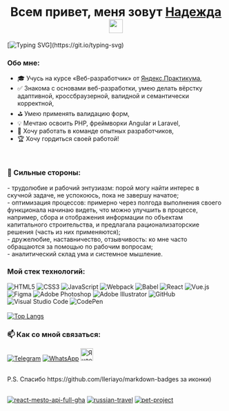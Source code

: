 ### <h1 align="center">Всем привет, меня зовут <a href="https://github.com/hope-208/" target="_blank">Надежда</a> <img src="https://github.com/blackcater/blackcater/raw/main/images/Hi.gif" height="32" wight="100%"/></h1>

[![Typing SVG](https://readme-typing-svg.herokuapp.com?font=Fira+Code&pause=1000&center=true&vCenter=true&width=1000&lines=%D0%9D%D0%B0%D1%87%D0%B8%D0%BD%D0%B0%D1%8E%D1%89%D0%B8%D0%B9+%D0%B2%D0%B5%D0%B1-%D1%80%D0%B0%D0%B7%D1%80%D0%B0%D0%B1%D0%BE%D1%82%D1%87%D0%B8%D0%BA+(frontend)+%D0%B8%D0%B7+%D0%A0%D0%BE%D1%81%D1%81%D0%B8%D0%B8.)](https://git.io/typing-svg)

<h3>Обо мне:</h3>

- 🎓 Учусь на курсе «Веб-разработчик» от [Яндекс.Практикума](https://practicum.yandex.ru/web/),<br>
- ✅ Знакома с основами веб-разработки, умею делать вёрстку адаптивной, кроссбраузерной, валидной и семантически корректной,<br>
- ⛳️ Умею применять валидацию форм,<br>
- 💡 Мечтаю освоить PHP, фреймворки Angular и Laravel,<br>
- 🎯 Хочу работать в команде опытных разработчиков,<br>
- 🏆 Хочу гордиться своей работой!
<br>
<h3>💪 Сильные стороны:</h3>
- трудолюбие и рабочий энтузиазм: порой могу найти интерес в скучной задаче, не успокоюсь, пока не завершу начатое;<br>
- оптимизация процессов: примерно через полгода выполнения своего функционала начинаю видеть, что можно улучшить в процессе, например, сбора и отображения информации по объектам капитального строительства, и предлагала рационализаторские решения (часть из них применяются);<br>
- дружелюбие, наставничество, отзывчивость: ко мне часто обращаются за помощью по рабочим вопросам;<br>
- аналитический склад ума и системное мышление.
<br>
<h3>Мой стек технологий:</h3>

![HTML5](https://img.shields.io/badge/html5-%23E34F26.svg?style=for-the-badge&logo=html5&logoColor=white) ![CSS3](https://img.shields.io/badge/css3-%231572B6.svg?style=for-the-badge&logo=css3&logoColor=white) ![JavaScript](https://img.shields.io/badge/javascript-%23323330.svg?style=for-the-badge&logo=javascript&logoColor=%23F7DF1E) ![Webpack](https://img.shields.io/badge/webpack-%238DD6F9.svg?style=for-the-badge&logo=webpack&logoColor=black) ![Babel](https://img.shields.io/badge/Babel-F9DC3e?style=for-the-badge&logo=babel&logoColor=black) ![React](https://img.shields.io/badge/react-%2320232a.svg?style=for-the-badge&logo=react&logoColor=%2361DAFB) ![Vue.js](https://img.shields.io/badge/vuejs-%2335495e.svg?style=for-the-badge&logo=vuedotjs&logoColor=%234FC08D) ![Figma](https://img.shields.io/badge/figma-%23F24E1E.svg?style=for-the-badge&logo=figma&logoColor=white) ![Adobe Photoshop](https://img.shields.io/badge/adobe%20photoshop-%2331A8FF.svg?style=for-the-badge&logo=adobe%20photoshop&logoColor=white) ![Adobe Illustrator](https://img.shields.io/badge/adobe%20illustrator-%23FF9A00.svg?style=for-the-badge&logo=adobe%20illustrator&logoColor=white) ![GitHub](https://img.shields.io/badge/github-%23121011.svg?style=for-the-badge&logo=github&logoColor=white) ![Visual Studio Code](https://img.shields.io/badge/Visual%20Studio%20Code-0078d7.svg?style=for-the-badge&logo=visual-studio-code&logoColor=white) ![CodePen](https://img.shields.io/badge/Codepen-000000?style=for-the-badge&logo=codepen&logoColor=white) 
<br><br>
[![Top Langs](https://github-readme-stats.vercel.app/api/top-langs/?username=hope-208&layout=compact)](https://github.com/hope-208/github-readme-stats) 
<br>

<h3>📫 Как со мной связаться:</h3>

<a href="https://t.me/hope12583" target="_blank">![Telegram](https://img.shields.io/badge/Telegram-2CA5E0?style=for-the-badge&logo=telegram&logoColor=white)</a> <a href="https://api.whatsapp.com/send?phone=79170563448" target="_blank">![WhatsApp](https://img.shields.io/badge/WhatsApp-25D366?style=for-the-badge&logo=whatsapp&logoColor=white)</a> <a href="mailto:Telepenina.N.S@yandex.ru" target="_blank"><img height="29" src="https://static.tildacdn.com/tild3637-3536-4162-a561-613564666538/noroot.png" alt="Яндекс Почта"></a>

<br>
P.S. Спасибо https://github.com/Ileriayo/markdown-badges за иконки) 
<br><br>

[![react-mesto-api-full-gha](https://github-readme-stats.vercel.app/api/pin/?username=hope-208&repo=react-mesto-api-full-gha)](https://github.com/hope-208/react-mesto-api-full-gha) 
[![russian-travel](https://github-readme-stats.vercel.app/api/pin/?username=hope-208&repo=russian-travel)](https://github.com/hope-208/russian-travel) 
[![pet-project](https://github-readme-stats.vercel.app/api/pin/?username=hope-208&repo=pet-project)](https://github.com/hope-208/pet-project) 
